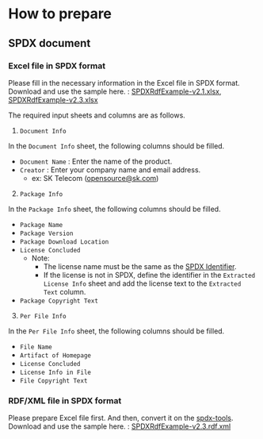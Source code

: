 # How to prepare

## SPDX document

### Excel file in SPDX format

Please fill in the necessary information in the Excel file in SPDX format. Download and use the sample here. : [SPDXRdfExample-v2.1.xlsx](../sample/SPDXRdfExample-v2.1.xlsx), [SPDXRdfExample-v2.3.xlsx](../sample/SPDXRdfExample-v2.3.xlsx)

The required input sheets and columns are as follows.

1. `Document Info`

In the `Document Info` sheet, the following columns should be filled.

- `Document Name` : Enter the name of the product.
- `Creator` : Enter your company name and email address. 
  - ex: SK Telecom (opensource@sk.com)

2. `Package Info`

In the `Package Info` sheet, the following columns should be filled.

- `Package Name`
- `Package Version`
- `Package Download Location`
- `License Concluded`
  - Note: 
    - The license name must be the same as the [SPDX Identifier](https://spdx.org/licenses/).
    - If the license is not in SPDX, define the identifier in the `Extracted License Info` sheet and add the license text to the `Extracted Text` column.
- `Package Copyright Text`

3. `Per File Info`

In the `Per File Info` sheet, the following columns should be filled.
 
- `File Name`
- `Artifact of Homepage`
- `License Concluded`
- `License Info in File`
- `File Copyright Text`

### RDF/XML file in SPDX format

Please prepare Excel file first. And then, convert it on the [spdx-tools](https://tools.spdx.org/app/convert). Download and use the sample here. : [SPDXRdfExample-v2.3.rdf.xml](../sample/SPDXRdfExample-v2.3.rdf.xml)

